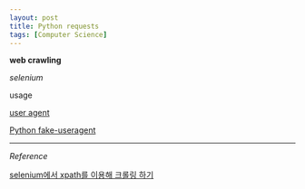 ```yaml
---
layout: post
title: Python requests
tags: [Computer Science]
---
```

**web crawling**

*selenium*

usage


[user agent](https://en.wikipedia.org/wiki/User_agent)

[Python fake-useragent](https://pypi.python.org/pypi/fake-useragent)


***
*Reference*

[selenium에서 xpath를 이용해 크롤링 하기](https://wkdtjsgur100.github.io/selenium-xpath/)
